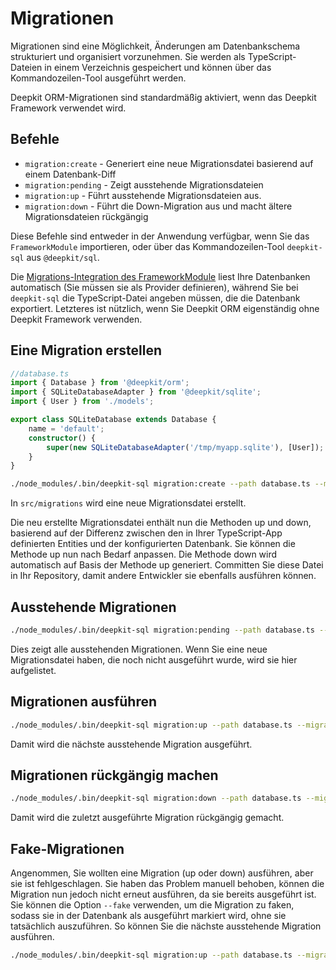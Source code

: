# Migrationen

Migrationen sind eine Möglichkeit, Änderungen am Datenbankschema strukturiert und organisiert vorzunehmen. Sie werden als TypeScript-Dateien in einem Verzeichnis gespeichert und können über das Kommandozeilen-Tool ausgeführt werden.

Deepkit ORM-Migrationen sind standardmäßig aktiviert, wenn das Deepkit Framework verwendet wird. 

## Befehle

- `migration:create` - Generiert eine neue Migrationsdatei basierend auf einem Datenbank-Diff
- `migration:pending` - Zeigt ausstehende Migrationsdateien
- `migration:up` - Führt ausstehende Migrationsdateien aus.
- `migration:down` - Führt die Down-Migration aus und macht ältere Migrationsdateien rückgängig

Diese Befehle sind entweder in der Anwendung verfügbar, wenn Sie das `FrameworkModule` importieren, oder über das Kommandozeilen-Tool `deepkit-sql` aus `@deepkit/sql`.

Die [Migrations-Integration des FrameworkModule](../framework/database.md#migration) liest Ihre Datenbanken automatisch (Sie müssen sie als Provider definieren), während Sie bei `deepkit-sql` die TypeScript-Datei angeben müssen, die die Datenbank exportiert. Letzteres ist nützlich, wenn Sie Deepkit ORM eigenständig ohne Deepkit Framework verwenden.

## Eine Migration erstellen

```typescript
//database.ts
import { Database } from '@deepkit/orm';
import { SQLiteDatabaseAdapter } from '@deepkit/sqlite';
import { User } from './models';

export class SQLiteDatabase extends Database {
    name = 'default';
    constructor() {
        super(new SQLiteDatabaseAdapter('/tmp/myapp.sqlite'), [User]);
    }
}
```

```sh
./node_modules/.bin/deepkit-sql migration:create --path database.ts --migrationDir src/migrations
```

In `src/migrations` wird eine neue Migrationsdatei erstellt. 

Die neu erstellte Migrationsdatei enthält nun die Methoden up und down, basierend auf der Differenz zwischen den in Ihrer TypeScript-App definierten Entities und der konfigurierten Datenbank. 
Sie können die Methode up nun nach Bedarf anpassen. Die Methode down wird automatisch auf Basis der Methode up generiert.
Committen Sie diese Datei in Ihr Repository, damit andere Entwickler sie ebenfalls ausführen können.

## Ausstehende Migrationen

```sh
./node_modules/.bin/deepkit-sql migration:pending --path database.ts --migrationDir src/migrations
```

Dies zeigt alle ausstehenden Migrationen. Wenn Sie eine neue Migrationsdatei haben, die noch nicht ausgeführt wurde, wird sie hier aufgelistet.

## Migrationen ausführen

```sh
./node_modules/.bin/deepkit-sql migration:up --path database.ts --migrationDir src/migrations
```

Damit wird die nächste ausstehende Migration ausgeführt. 

## Migrationen rückgängig machen

```sh
./node_modules/.bin/deepkit-sql migration:down --path database.ts --migrationDir src/migrations
```

Damit wird die zuletzt ausgeführte Migration rückgängig gemacht.

## Fake-Migrationen

Angenommen, Sie wollten eine Migration (up oder down) ausführen, aber sie ist fehlgeschlagen. Sie haben das Problem manuell behoben, können die Migration nun jedoch nicht erneut ausführen, da sie bereits ausgeführt ist. Sie können die Option `--fake` verwenden, um die Migration zu faken, sodass sie in der Datenbank als ausgeführt markiert wird, ohne sie tatsächlich auszuführen. So können Sie die nächste ausstehende Migration ausführen.

```sh
./node_modules/.bin/deepkit-sql migration:up --path database.ts --migrationDir src/migrations --fake
```